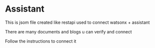# Assistant 
This is jsom file created like restapi used to connect watsonx + assistant

There are many documents and blogs u can verify and connect 

Follow the instructions to connect it 
